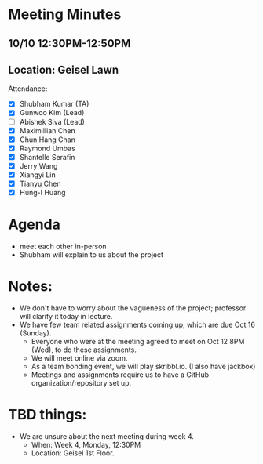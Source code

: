 # Meeting Minutes
## 10/10 12:30PM-12:50PM
## Location: Geisel Lawn

Attendance: 
- [x] Shubham Kumar (TA)
- [x] Gunwoo Kim (Lead)
- [ ] Abishek Siva (Lead)
- [x] Maximillian Chen
- [x] Chun Hang Chan
- [x] Raymond Umbas
- [x] Shantelle Serafin
- [x] Jerry Wang
- [x] Xiangyi Lin
- [x] Tianyu Chen
- [x] Hung-I Huang

# Agenda
- meet each other in-person
- Shubham will explain to us about the project

# Notes:
- We don't have to worry about the vagueness of the project; professor will clarify it today in lecture.
- We have few team related assignments coming up, which are due Oct 16 (Sunday).
  - Everyone who were at the meeting agreed to meet on Oct 12 8PM (Wed), to do these assignments.
  - We will meet online via zoom.
  - As a team bonding event, we will play skribbl.io. (I also have jackbox)
  - Meetings and assignments require us to have a GitHub organization/repository set up.

# TBD things:
- We are unsure about the next meeting during week 4.
  - When: Week 4, Monday, 12:30PM
  - Location: Geisel 1st Floor.
